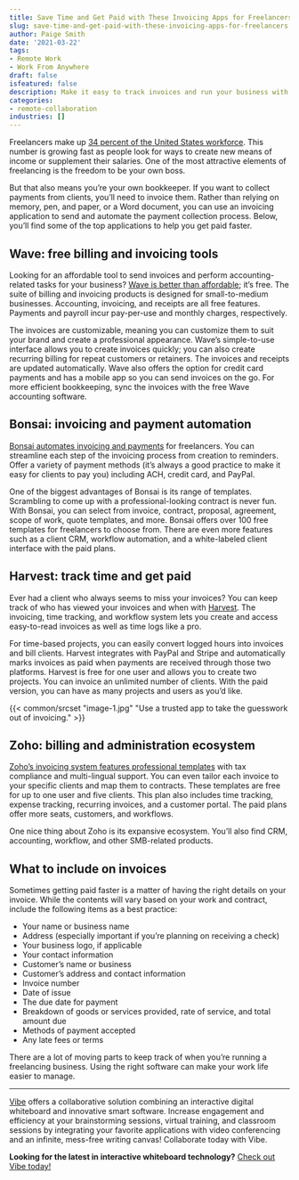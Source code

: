 ```yaml
---
title: Save Time and Get Paid with These Invoicing Apps for Freelancers
slug: save-time-and-get-paid-with-these-invoicing-apps-for-freelancers
author: Paige Smith
date: '2021-03-22'
tags:
- Remote Work
- Work From Anywhere
draft: false
isfeatured: false
description: Make it easy to track invoices and run your business with these helpful apps.
categories:
- remote-collaboration
industries: []
---
```


Freelancers make up [34 percent of the United States workforce](https://www.linkedin.com/pulse/2020-50-americans-expected-working-independent-zubair-alexander/). This number is growing fast as people look for ways to create new means of income or supplement their salaries. One of the most attractive elements of freelancing is the freedom to be your own boss.

But that also means you’re your own bookkeeper. If you want to collect payments from clients, you’ll need to invoice them. Rather than relying on memory, pen, and paper, or a Word document, you can use an invoicing application to send and automate the payment collection process. Below, you’ll find some of the top applications to help you get paid faster.

## Wave: free billing and invoicing tools

Looking for an affordable tool to send invoices and perform accounting-related tasks for your business? [Wave is better than affordable](https://www.waveapps.com/); it’s free. The suite of billing and invoicing products is designed for small-to-medium businesses. Accounting, invoicing, and receipts are all free features. Payments and payroll incur pay-per-use and monthly charges, respectively.

The invoices are customizable, meaning you can customize them to suit your brand and create a professional appearance. Wave’s simple-to-use interface allows you to create invoices quickly; you can also create recurring billing for repeat customers or retainers. The invoices and receipts are updated automatically. Wave also offers the option for credit card payments and has a mobile app so you can send invoices on the go. For more efficient bookkeeping, sync the invoices with the free Wave accounting software.

## Bonsai: invoicing and payment automation

[Bonsai automates invoicing and payments](https://www.hellobonsai.com/invoicing) for freelancers. You can streamline each step of the invoicing process from creation to reminders. Offer a variety of payment methods (it’s always a good practice to make it easy for clients to pay you) including ACH, credit card, and PayPal.

One of the biggest advantages of Bonsai is its range of templates. Scrambling to come up with a professional-looking contract is never fun. With Bonsai, you can select from invoice, contract, proposal, agreement, scope of work, quote templates, and more. Bonsai offers over 100 free templates for freelancers to choose from. There are even more features such as a client CRM, workflow automation, and a white-labeled client interface with the paid plans.

## Harvest: track time and get paid

Ever had a client who always seems to miss your invoices? You can keep track of who has viewed your invoices and when with [Harvest](https://www.getharvest.com/). The invoicing, time tracking, and workflow system lets you create and access easy-to-read invoices as well as time logs like a pro.

For time-based projects, you can easily convert logged hours into invoices and bill clients. Harvest integrates with PayPal and Stripe and automatically marks invoices as paid when payments are received through those two platforms. Harvest is free for one user and allows you to create two projects. You can invoice an unlimited number of clients. With the paid version, you can have as many projects and users as you’d like.

{{< common/srcset "image-1.jpg" "Use a trusted app to take the guesswork out of invoicing." >}}

## Zoho: billing and administration ecosystem

[Zoho’s invoicing system features professional templates](https://www.zoho.com/us/invoice/) with tax compliance and multi-lingual support. You can even tailor each invoice to your specific clients and map them to contracts. These templates are free for up to one user and five clients. This plan also includes time tracking, expense tracking, recurring invoices, and a customer portal. The paid plans offer more seats, customers, and workflows.

One nice thing about Zoho is its expansive ecosystem. You’ll also find CRM, accounting, workflow, and other SMB-related products.

## What to include on invoices

Sometimes getting paid faster is a matter of having the right details on your invoice. While the contents will vary based on your work and contract, include the following items as a best practice:

- Your name or business name
- Address (especially important if you’re planning on receiving a check)
- Your business logo, if applicable
- Your contact information
- Customer’s name or business
- Customer’s address and contact information
- Invoice number
- Date of issue
- The due date for payment
- Breakdown of goods or services provided, rate of service, and total amount due
- Methods of payment accepted
- Any late fees or terms

There are a lot of moving parts to keep track of when you’re running a freelancing business. Using the right software can make your work life easier to manage.



---

[Vibe](https://vibe.us/) offers a collaborative solution combining an interactive digital whiteboard and innovative smart software. Increase engagement and efficiency at your brainstorming sessions, virtual training, and classroom sessions by integrating your favorite applications with video conferencing and an infinite, mess-free writing canvas! Collaborate today with Vibe.

**Looking for the latest in interactive whiteboard technology?** [Check out Vibe today!](https://vibe.us/order/)
